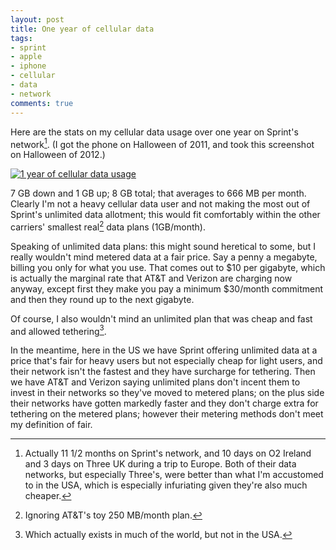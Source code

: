 ```yaml
---
layout: post
title: One year of cellular data
tags:
- sprint
- apple
- iphone
- cellular
- data
- network
comments: true
---
```

Here are the stats on my cellular data usage over one year on Sprint's
network[^1]. (I got the phone on Halloween of 2011, and took this screenshot on
Halloween of 2012.)

[![1 year of cellular data usage](http://farm8.staticflickr.com/7120/8163380863_21996345ca.jpg)](http://www.flickr.com/photos/67861147@N00/8163380863)

7 GB down and 1 GB up; 8 GB total; that averages to 666 MB per month. Clearly
I'm not a heavy cellular data user and not making the most out of Sprint's
unlimited data allotment; this would fit comfortably within the other
carriers' smallest real[^2] data plans (1GB/month).

Speaking of unlimited data plans: this might sound heretical to some, but I
really wouldn't mind metered data at a fair price. Say a penny a megabyte,
billing you only for what you use. That comes out to $10 per gigabyte, which
is actually the marginal rate that AT&T and Verizon are charging now anyway,
except first they make you pay a minimum $30/month commitment and then they
round up to the next gigabyte.

Of course, I also wouldn't mind an unlimited plan that was cheap and fast and
allowed tethering[^3].

In the meantime, here in the US we have Sprint offering unlimited data at a
price that's fair for heavy users but not especially cheap for light users,
and their network isn't the fastest and they have surcharge for tethering.
Then we have AT&T and Verizon saying unlimited plans don't incent them to
invest in their networks so they've moved to metered plans; on the plus side
their networks have gotten markedly faster and they don't charge extra for
tethering on the metered plans; however their metering methods don't meet my
definition of fair.

[^1]: Actually 11 1/2 months on Sprint's network, and 10 days on O2 Ireland and 3 days on Three UK during a trip to Europe. Both of their data networks, but especially Three's, were better than what I'm accustomed to in the USA, which is especially infuriating given they're also much cheaper.

[^2]: Ignoring AT&T's toy 250 MB/month plan.

[^3]: Which actually exists in much of the world, but not in the USA.
